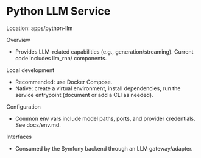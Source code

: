 # Python LLM Service

Location: apps/python-llm

Overview
- Provides LLM-related capabilities (e.g., generation/streaming). Current code includes llm_rnn/ components.

Local development
- Recommended: use Docker Compose.
- Native: create a virtual environment, install dependencies, run the service entrypoint (document or add a CLI as needed).

Configuration
- Common env vars include model paths, ports, and provider credentials. See docs/env.md.

Interfaces
- Consumed by the Symfony backend through an LLM gateway/adapter.
